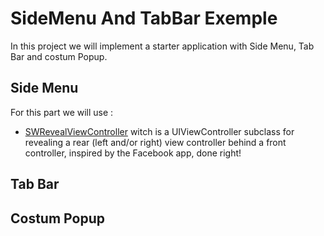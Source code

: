 # SideMenu And TabBar Exemple
In this project we will implement a starter application with Side Menu, Tab Bar and costum Popup.

## Side Menu
For this part we will use :
* [SWRevealViewController](https://github.com/John-Lluch/SWRevealViewController/)  witch is a UIViewController subclass for revealing a rear (left and/or right) view controller behind a front controller, inspired by the Facebook app, done right!
## Tab Bar
## Costum Popup
